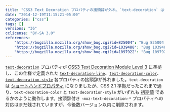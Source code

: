```yaml
---
title: "CSS3 Text Decoration プロパティの接頭辞が外れ、`text-decoration` はショートハンドになりました"
date: "2014-12-19T11:15:21-05:00"
categories: ["css"]
tags: []
versions: "36"
cclicense: "BY-SA 3.0"
references:
    "https://bugzilla.mozilla.org/show_bug.cgi?id=825004": "Bug 825004 – [css-text-decor-3] Unprefix CSS3 Text Decoration"
    "https://bugzilla.mozilla.org/show_bug.cgi?id=1039488": "Bug 1039488 – support the full css3-text-decor syntax for the \'text-decoration\' shorthand rather than only the CSS2.1 syntax"
    "https://bugzilla.mozilla.org/show_bug.cgi?id=1097922": "Bug 1097922 – Remove temporary aliases for -moz-text-decoration-*."
---
```

[`text-decoration`](https://developer.mozilla.org/ja/docs/Web/CSS/text-decoration) プロパティが [CSS3 Text Decoration Module Level 3](http://dev.w3.org/csswg/css-text-decor-3/) に準拠し、この仕様で定義された [`text-decoration-line`](https://developer.mozilla.org/ja/docs/Web/CSS/text-decoration-line)、[`text-decoration-color`](https://developer.mozilla.org/ja/docs/Web/CSS/text-decoration-color)、[`text-decoration-style`](https://developer.mozilla.org/ja/docs/Web/CSS/text-decoration-style) 各プロパティの接頭辞が外れました。`text-decoration` は [ショートハンドプロパティ](https://developer.mozilla.org/ja/docs/Web/CSS/Shorthand_properties) になりましたが、CSS 2.1 準拠だったこれまで通り、`text-decoration-color` と `text-decoration-style` がいずれも [初期値](https://developer.mozilla.org/ja/docs/Web/CSS/initial_value) であるかのように動作します。接頭辞付き `-moz-text-decoration-*` プロパティへの対応はまだ残されていますが、今後数バージョン以内に削除されます。
